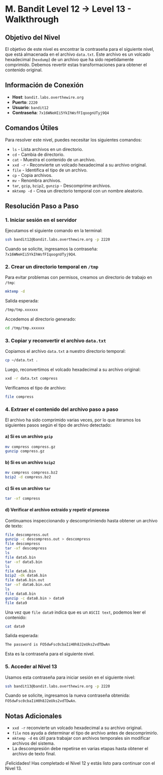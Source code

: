 # M. Bandit Level 12 → Level 13 - Walkthrough

## Objetivo del Nivel

El objetivo de este nivel es encontrar la contraseña para el siguiente nivel, que está almacenada en el archivo `data.txt`. Este archivo es un volcado hexadecimal (`hexdump`) de un archivo que ha sido repetidamente comprimido. Debemos revertir estas transformaciones para obtener el contenido original.

## Información de Conexión

- **Host**: `bandit.labs.overthewire.org`
- **Puerto**: `2220`
- **Usuario**: `bandit12`
- **Contraseña**: `7x16WNeHIi5YkIhWsfFIqoognUTyj9Q4`

## Comandos Útiles

Para resolver este nivel, puedes necesitar los siguientes comandos:

- `ls` - Lista archivos en un directorio.
- `cd` - Cambia de directorio.
- `cat` - Muestra el contenido de un archivo.
- `xxd -r` - Reconvierte un volcado hexadecimal a su archivo original.
- `file` - Identifica el tipo de un archivo.
- `cp` - Copia archivos.
- `mv` - Renombra archivos.
- `tar`, `gzip`, `bzip2`, `gunzip` - Descomprime archivos.
- `mktemp -d` - Crea un directorio temporal con un nombre aleatorio.

## Resolución Paso a Paso

### 1. Iniciar sesión en el servidor

Ejecutamos el siguiente comando en la terminal:

```sh
ssh bandit12@bandit.labs.overthewire.org -p 2220
```

Cuando se solicite, ingresamos la contraseña: `7x16WNeHIi5YkIhWsfFIqoognUTyj9Q4`.

### 2. Crear un directorio temporal en `/tmp`

Para evitar problemas con permisos, creamos un directorio de trabajo en `/tmp`:

```sh
mktemp -d
```

Salida esperada:

```sh
/tmp/tmp.xxxxxx
```

Accedemos al directorio generado:

```sh
cd /tmp/tmp.xxxxxx
```

### 3. Copiar y reconvertir el archivo `data.txt`

Copiamos el archivo `data.txt` a nuestro directorio temporal:

```sh
cp ~/data.txt .
```

Luego, reconvertimos el volcado hexadecimal a su archivo original:

```sh
xxd -r data.txt compress
```

Verificamos el tipo de archivo:

```sh
file compress
```

### 4. Extraer el contenido del archivo paso a paso

El archivo ha sido comprimido varias veces, por lo que iteramos los siguientes pasos según el tipo de archivo detectado:

#### a) Si es un archivo `gzip`

```sh
mv compress compress.gz
gunzip compress.gz
```

#### b) Si es un archivo `bzip2`

```sh
mv compress compress.bz2
bzip2 -d compress.bz2
```

#### c) Si es un archivo `tar`

```sh
tar -xf compress
```

#### d) Verificar el archivo extraído y repetir el proceso

Continuamos inspeccionando y descomprimiendo hasta obtener un archivo de texto:

```sh
file descompress.out
gunzip -c descompress.out > descompress
file descompress
tar -xf descompress
ls
file data5.bin
tar -xf data5.bin
ls
file data6.bin
bzip2 -dk data6.bin
file data6.bin.out
tar -xf data6.bin.out
ls
file data8.bin
gunzip -c data8.bin > data9
file data9
```

Una vez que `file data9` indica que es un `ASCII text`, podemos leer el contenido:

```sh
cat data9
```

Salida esperada:

```sh
The password is FO5dwFsc0cbaIiH0h8J2eUks2vdTDwAn
```

Esta es la contraseña para el siguiente nivel.

### 5. Acceder al Nivel 13

Usamos esta contraseña para iniciar sesión en el siguiente nivel:

```sh
ssh bandit13@bandit.labs.overthewire.org -p 2220
```

Cuando se solicite, ingresamos la nueva contraseña obtenida: `FO5dwFsc0cbaIiH0h8J2eUks2vdTDwAn`.

## Notas Adicionales

- `xxd -r` reconvierte un volcado hexadecimal a su archivo original.
- `file` nos ayuda a determinar el tipo de archivo antes de descomprimirlo.
- `mktemp -d` es útil para trabajar con archivos temporales sin modificar archivos del sistema.
- La descompresión debe repetirse en varias etapas hasta obtener el archivo de texto final.

¡Felicidades! Has completado el Nivel 12 y estás listo para continuar con el Nivel 13.


